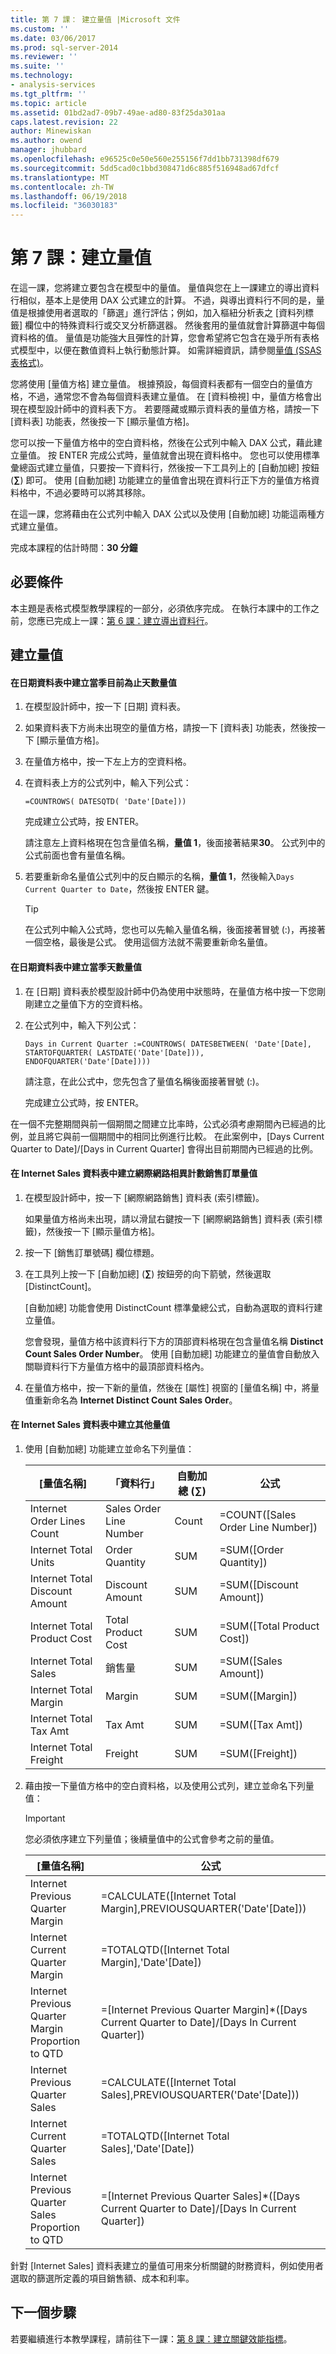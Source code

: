 ```yaml
---
title: 第 7 課： 建立量值 |Microsoft 文件
ms.custom: ''
ms.date: 03/06/2017
ms.prod: sql-server-2014
ms.reviewer: ''
ms.suite: ''
ms.technology:
- analysis-services
ms.tgt_pltfrm: ''
ms.topic: article
ms.assetid: 01bd2ad7-09b7-49ae-ad80-83f25da301aa
caps.latest.revision: 22
author: Minewiskan
ms.author: owend
manager: jhubbard
ms.openlocfilehash: e96525c0e50e560e255156f7dd1bb731398df679
ms.sourcegitcommit: 5dd5cad0c1bbd308471d6c885f516948ad67dfcf
ms.translationtype: MT
ms.contentlocale: zh-TW
ms.lasthandoff: 06/19/2018
ms.locfileid: "36030183"
---
```

# <a name="lesson-7-create-measures"></a>第 7 課：建立量值
  在這一課，您將建立要包含在模型中的量值。 量值與您在上一課建立的導出資料行相似，基本上是使用 DAX 公式建立的計算。 不過，與導出資料行不同的是，量值是根據使用者選取的「篩選」進行評估；例如，加入樞紐分析表之 [資料列標籤] 欄位中的特殊資料行或交叉分析篩選器。   然後套用的量值就會計算篩選中每個資料格的值。 量值是功能強大且彈性的計算，您會希望將它包含在幾乎所有表格式模型中，以便在數值資料上執行動態計算。 如需詳細資訊，請參閱[量值 &#40;SSAS 表格式&#41;](tabular-models/measures-ssas-tabular.md)。  
  
 您將使用 [量值方格] 建立量值。 根據預設，每個資料表都有一個空白的量值方格，不過，通常您不會為每個資料表建立量值。 在 [資料檢視] 中，量值方格會出現在模型設計師中的資料表下方。 若要隱藏或顯示資料表的量值方格，請按一下 [資料表] 功能表，然後按一下 [顯示量值方格]。  
  
 您可以按一下量值方格中的空白資料格，然後在公式列中輸入 DAX 公式，藉此建立量值。 按 ENTER 完成公式時，量值就會出現在資料格中。 您也可以使用標準彙總函式建立量值，只要按一下資料行，然後按一下工具列上的 [自動加總] 按鈕 (**∑**) 即可。 使用 [自動加總] 功能建立的量值會出現在資料行正下方的量值方格資料格中，不過必要時可以將其移除。  
  
 在這一課，您將藉由在公式列中輸入 DAX 公式以及使用 [自動加總] 功能這兩種方式建立量值。  
  
 完成本課程的估計時間：**30 分鐘**  
  
## <a name="prerequisites"></a>必要條件  
 本主題是表格式模型教學課程的一部分，必須依序完成。 在執行本課中的工作之前，您應已完成上一課：[第 6 課：建立導出資料行](lesson-5-create-calculated-columns.md)。  
  
## <a name="create-measures"></a>建立量值  
  
#### <a name="to-create-a-days-current-quarter-to-date-measure-in-the-date-table"></a>在日期資料表中建立當季目前為止天數量值  
  
1.  在模型設計師中，按一下 [日期] 資料表。  
  
2.  如果資料表下方尚未出現空的量值方格，請按一下 [資料表] 功能表，然後按一下 [顯示量值方格]。  
  
3.  在量值方格中，按一下左上方的空資料格。  
  
4.  在資料表上方的公式列中，輸入下列公式：  
  
     `=COUNTROWS( DATESQTD( 'Date'[Date]))`  
  
     完成建立公式時，按 ENTER。  
  
     請注意左上資料格現在包含量值名稱，**量值 1**，後面接著結果**30**。 公式列中的公式前面也會有量值名稱。  
  
5.  若要重新命名量值公式列中的反白顯示的名稱，**量值 1**，然後輸入`Days Current Quarter to Date`，然後按 ENTER 鍵。  
  
    > [!TIP]  
    >  在公式列中輸入公式時，您也可以先輸入量值名稱，後面接著冒號 (:)，再接著一個空格，最後是公式。 使用這個方法就不需要重新命名量值。  
  
#### <a name="to-create-a-days-in-current-quarter-measure-in-the-date-table"></a>在日期資料表中建立當季天數量值  
  
1.  在 [日期] 資料表於模型設計師中仍為使用中狀態時，在量值方格中按一下您剛剛建立之量值下方的空資料格。  
  
2.  在公式列中，輸入下列公式：  
  
     `Days in Current Quarter :=COUNTROWS( DATESBETWEEN( 'Date'[Date], STARTOFQUARTER( LASTDATE('Date'[Date])), ENDOFQUARTER('Date'[Date])))`  
  
     請注意，在此公式中，您先包含了量值名稱後面接著冒號 (:)。  
  
     完成建立公式時，按 ENTER。  
  
 在一個不完整期間與前一個期間之間建立比率時，公式必須考慮期間內已經過的比例，並且將它與前一個期間中的相同比例進行比較。 在此案例中，[Days Current Quarter to Date]/[Days in Current Quarter] 會得出目前期間內已經過的比例。  
  
#### <a name="to-create-an-internet-distinct-count-sales-order-measure-in-the-internet-sales-table"></a>在 Internet Sales 資料表中建立網際網路相異計數銷售訂單量值  
  
1.  在模型設計師中，按一下 [網際網路銷售] 資料表 (索引標籤)。  
  
     如果量值方格尚未出現，請以滑鼠右鍵按一下 [網際網路銷售] 資料表 (索引標籤)，然後按一下 [顯示量值方格]。  
  
2.  按一下 [銷售訂單號碼] 欄位標題。  
  
3.  在工具列上按一下 [自動加總] (**∑**) 按鈕旁的向下箭號，然後選取 [DistinctCount]。  
  
     [自動加總] 功能會使用 DistinctCount 標準彙總公式，自動為選取的資料行建立量值。  
  
     您會發現，量值方格中該資料行下方的頂部資料格現在包含量值名稱 **Distinct Count Sales Order Number**。 使用 [自動加總] 功能建立的量值會自動放入關聯資料行下方量值方格中的最頂部資料格內。  
  
4.  在量值方格中，按一下新的量值，然後在 [屬性] 視窗的 [量值名稱] 中，將量值重新命名為 **Internet Distinct Count Sales Order**。  
  
#### <a name="to-create-additional-measures-in-the-internet-sales-table"></a>在 Internet Sales 資料表中建立其他量值  
  
1.  使用 [自動加總] 功能建立並命名下列量值：  
  
    |[量值名稱]|「資料行」|自動加總 (∑)|公式|  
    |------------------|------------|-------------------|-------------|  
    |Internet Order Lines Count|Sales Order Line Number|Count|=COUNT([Sales Order Line Number])|  
    |Internet Total Units|Order Quantity|SUM|=SUM([Order Quantity])|  
    |Internet Total Discount Amount|Discount Amount|SUM|=SUM([Discount Amount])|  
    |Internet Total Product Cost|Total Product Cost|SUM|=SUM([Total Product Cost])|  
    |Internet Total Sales|銷售量|SUM|=SUM([Sales Amount])|  
    |Internet Total Margin|Margin|SUM|=SUM([Margin])|  
    |Internet Total Tax Amt|Tax Amt|SUM|=SUM([Tax Amt])|  
    |Internet Total Freight|Freight|SUM|=SUM([Freight])|  
  
2.  藉由按一下量值方格中的空白資料格，以及使用公式列，建立並命名下列量值：  
  
    > [!IMPORTANT]  
    >  您必須依序建立下列量值；後續量值中的公式會參考之前的量值。  
  
    |[量值名稱]|公式|  
    |------------------|-------------|  
    |Internet Previous Quarter Margin|=CALCULATE([Internet Total Margin],PREVIOUSQUARTER('Date'[Date]))|  
    |Internet Current Quarter Margin|=TOTALQTD([Internet Total Margin],'Date'[Date])|  
    |Internet Previous Quarter Margin Proportion to QTD|=[Internet Previous Quarter Margin]*([Days Current Quarter to Date]/[Days In Current Quarter])|  
    |Internet Previous Quarter Sales|=CALCULATE([Internet Total Sales],PREVIOUSQUARTER('Date'[Date]))|  
    |Internet Current Quarter Sales|=TOTALQTD([Internet Total Sales],'Date'[Date])|  
    |Internet Previous Quarter Sales Proportion to QTD|=[Internet Previous Quarter Sales]*([Days Current Quarter to Date]/[Days In Current Quarter])|  
  
 針對 [Internet Sales] 資料表建立的量值可用來分析關鍵的財務資料，例如使用者選取的篩選所定義的項目銷售額、成本和利率。  
  
## <a name="next-step"></a>下一個步驟  
 若要繼續進行本教學課程，請前往下一課：[第 8 課：建立關鍵效能指標](lesson-7-create-key-performance-indicators.md)。  
  
  